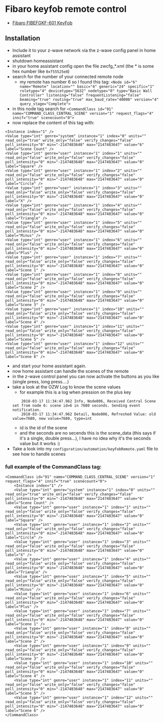 # Fibaro keyfob remote control
* [Fibaro FIBEFGKF-601 KeyFob](https://www.amazon.de/Fibaro-FIBEFGKF-601-KeyFob-SmartHome-Fernbedienung-Wei%C3%9F/dp/B01N193MHH/ref=sr_1_1?ie=UTF8&qid=1521282386&sr=8-1&keywords=fibaro+keyfob)

## Installation
* Include it to your z-wave network via the z-wave config panel in home assistant
* shutdown homeassistant
* in your home assistant config open the file zwcfg_*.xml (the * is some hex number like `0xf55525e8`)
* search for the number of your connected remote node
  * my remote has number 6 so I found this tag: `<Node id="6" name="Remote" location="" basic="4" generic="24" specific="1" roletype="4" devicetype="5632" nodetype="0" type="Basic Wall Controller" listening="false" frequentListening="false" beaming="true" routing="true" max_baud_rate="40000" version="4" query_stage="Complete">`
* in this node tag search for `<CommandClass id="91" name="COMMAND_CLASS_CENTRAL_SCENE" version="1" request_flags="4" innif="true" scenecount="0">`
* now replace the content of this tag with:
```
<Instance index="1" />
<Value type="int" genre="system" instance="1" index="0" units="" read_only="true" write_only="false" verify_changes="false" poll_intensity="0" min="-2147483648" max="2147483647" value="6" label="Scene Count" />
<Value type="int" genre="user" instance="1" index="1" units="" read_only="false" write_only="false" verify_changes="false" poll_intensity="0" min="-2147483648" max="2147483647" value="0" label="Square" />
<Value type="int" genre="user" instance="1" index="2" units="" read_only="false" write_only="false" verify_changes="false" poll_intensity="0" min="-2147483648" max="2147483647" value="0" label="Circle" />
<Value type="int" genre="user" instance="1" index="3" units="" read_only="false" write_only="false" verify_changes="false" poll_intensity="0" min="-2147483648" max="2147483647" value="0" label="X" />
<Value type="int" genre="user" instance="1" index="4" units="" read_only="false" write_only="false" verify_changes="false" poll_intensity="0" min="-2147483648" max="2147483647" value="0" label="Triangle" />
<Value type="int" genre="user" instance="1" index="5" units="" read_only="false" write_only="false" verify_changes="false" poll_intensity="0" min="-2147483648" max="2147483647" value="0" label="Minus" />
<Value type="int" genre="user" instance="1" index="6" units="" read_only="false" write_only="false" verify_changes="false" poll_intensity="0" min="-2147483648" max="2147483647" value="0" label="Plus" />
<Value type="int" genre="user" instance="1" index="7" units="" read_only="false" write_only="false" verify_changes="false" poll_intensity="0" min="-2147483648" max="2147483647" value="0" label="Scene 1" />
<Value type="int" genre="user" instance="1" index="8" units="" read_only="false" write_only="false" verify_changes="false" poll_intensity="0" min="-2147483648" max="2147483647" value="0" label="Scene 2" />
<Value type="int" genre="user" instance="1" index="9" units="" read_only="false" write_only="false" verify_changes="false" poll_intensity="0" min="-2147483648" max="2147483647" value="0" label="Scene 3" />
<Value type="int" genre="user" instance="1" index="10" units="" read_only="false" write_only="false" verify_changes="false" poll_intensity="0" min="-2147483648" max="2147483647" value="0" label="Scene 4" />
<Value type="int" genre="user" instance="1" index="11" units="" read_only="false" write_only="false" verify_changes="false" poll_intensity="0" min="-2147483648" max="2147483647" value="0" label="Scene 5" />
<Value type="int" genre="user" instance="1" index="12" units="" read_only="false" write_only="false" verify_changes="false" poll_intensity="0" min="-2147483648" max="2147483647" value="0" label="Scene 6" />
```
* and start your home assistant again.
* now home assistant can handle the scenes of the remote
* in the z-wave control panel you can now activate the buttons as you like (single press, long press....)
* take a look at the OZW Log to know the scene values
  * for example this is a log when pression on the plus key
  ```
      2018-03-17 11:34:47.962 Info, Node006, Received Central Scene set from node 6: scene id=6 in 7680 seconds. Sending event notification.
      2018-03-17 11:34:47.962 Detail, Node006, Refreshed Value: old value=7680, new value=7680, type=int
  ```
  * id is the id of the scene
  * and the seconds are no secends this is the scene_data (this says if it's a single, double press...), I have no idea why it's the seconds value but it works :)
* Take a look into my `configuration/automation/keyFobRemote.yaml` file to see how to handle scenes

### full example of the CommandClass tag:
```
<CommandClass id="91" name="COMMAND_CLASS_CENTRAL_SCENE" version="1" request_flags="4" innif="true" scenecount="0">
    <Instance index="1" />
    <Value type="int" genre="system" instance="1" index="0" units="" read_only="true" write_only="false" verify_changes="false" poll_intensity="0" min="-2147483648" max="2147483647" value="6" label="Scene Count" />
    <Value type="int" genre="user" instance="1" index="1" units="" read_only="false" write_only="false" verify_changes="false" poll_intensity="0" min="-2147483648" max="2147483647" value="0" label="Square" />
    <Value type="int" genre="user" instance="1" index="2" units="" read_only="false" write_only="false" verify_changes="false" poll_intensity="0" min="-2147483648" max="2147483647" value="0" label="Circle" />
    <Value type="int" genre="user" instance="1" index="3" units="" read_only="false" write_only="false" verify_changes="false" poll_intensity="0" min="-2147483648" max="2147483647" value="0" label="X" />
    <Value type="int" genre="user" instance="1" index="4" units="" read_only="false" write_only="false" verify_changes="false" poll_intensity="0" min="-2147483648" max="2147483647" value="0" label="Triangle" />
    <Value type="int" genre="user" instance="1" index="5" units="" read_only="false" write_only="false" verify_changes="false" poll_intensity="0" min="-2147483648" max="2147483647" value="0" label="Minus" />
    <Value type="int" genre="user" instance="1" index="6" units="" read_only="false" write_only="false" verify_changes="false" poll_intensity="0" min="-2147483648" max="2147483647" value="0" label="Plus" />
    <Value type="int" genre="user" instance="1" index="7" units="" read_only="false" write_only="false" verify_changes="false" poll_intensity="0" min="-2147483648" max="2147483647" value="0" label="Scene 1" />
    <Value type="int" genre="user" instance="1" index="8" units="" read_only="false" write_only="false" verify_changes="false" poll_intensity="0" min="-2147483648" max="2147483647" value="0" label="Scene 2" />
    <Value type="int" genre="user" instance="1" index="9" units="" read_only="false" write_only="false" verify_changes="false" poll_intensity="0" min="-2147483648" max="2147483647" value="0" label="Scene 3" />
    <Value type="int" genre="user" instance="1" index="10" units="" read_only="false" write_only="false" verify_changes="false" poll_intensity="0" min="-2147483648" max="2147483647" value="0" label="Scene 4" />
    <Value type="int" genre="user" instance="1" index="11" units="" read_only="false" write_only="false" verify_changes="false" poll_intensity="0" min="-2147483648" max="2147483647" value="0" label="Scene 5" />
    <Value type="int" genre="user" instance="1" index="12" units="" read_only="false" write_only="false" verify_changes="false" poll_intensity="0" min="-2147483648" max="2147483647" value="0" label="Scene 6" />
</CommandClass>
```